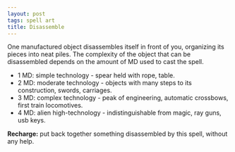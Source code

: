 ```yaml
---
layout: post
tags: spell art
title: Disassemble
---
```

One manufactured object disassembles itself in front of you, organizing its pieces into neat piles. The complexity of the object that can be disassembled depends on the amount of MD used to cast the spell.

*  1 MD: simple technology - spear held with rope, table.
*  2 MD: moderate technology - objects with many steps to its construction, swords, carriages.
*  3 MD: complex technology - peak of engineering, automatic crossbows, first train locomotives.
*  4 MD: alien high-technology - indistinguishable from magic, ray guns, usb keys.

<b>Recharge:</b> put back together something disassembled by this spell, without any help.
